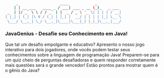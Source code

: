 ```bash
     _                   ____            _           
    | | __ ___   ____ _ / ___| ___ _ __ (_)_   _ ___ 
 _  | |/ _` \ \ / / _` | |  _ / _ \ '_ \| | | | / __|
| |_| | (_| |\ V / (_| | |_| |  __/ | | | | |_| \__ \
 \___/ \__,_| \_/ \__,_|\____|\___|_| |_|_|\__,_|___/
```

### JavaGenius - Desafie seu Conhecimento em Java!

Que tal um desafio empolgante e educativo? Apresento o nosso jogo interativo para dois jogadores, onde vocês podem testar seus conhecimentos sobre a linguagem de programação Java! Preparem-se para um quiz cheio de perguntas desafiadoras e quem responder corretamente mais questões será o grande vencedor! Estão prontos para mostrar quem é o gênio do Java?
